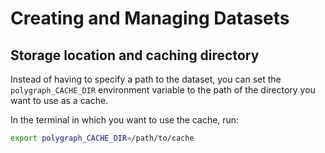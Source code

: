 # Creating and Managing Datasets

## Storage location and caching directory

Instead of having to specify a path to the dataset, you can set the
`polygraph_CACHE_DIR` environment variable to the path of the directory you want
to use as a cache.

In the terminal in which you want to use the cache, run:

```bash
export polygraph_CACHE_DIR=/path/to/cache
```
